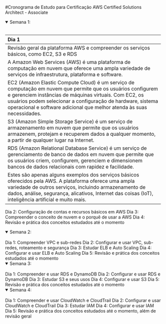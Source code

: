 #Cronograma de Estudo para Certificação AWS Certified Solutions Architect - Associate



<details open>
<summary>Semana 1:</summary>
<br>

|Dia 1|
|:-----|
|Revisão geral da plataforma AWS e compreender os serviços básicos, como EC2, S3 e RDS|
|A Amazon Web Services (AWS) é uma plataforma de computação em nuvem que oferece uma ampla variedade de serviços de infraestrutura, plataforma e software.|
|EC2 (Amazon Elastic Compute Cloud) é um serviço de computação em nuvem que permite que os usuários configurem e gerenciem instâncias de máquinas virtuais. Com EC2, os usuários podem selecionar a configuração de hardware, sistema operacional e software adicional que melhor atenda às suas necessidades.|
|S3 (Amazon Simple Storage Service) é um serviço de armazenamento em nuvem que permite que os usuários armazenem, protejam e recuperem dados a qualquer momento, a partir de qualquer lugar na Internet.|
|RDS (Amazon Relational Database Service) é um serviço de gerenciamento de banco de dados em nuvem que permite que os usuários criem, configurem, gerenciem e dimensionem bancos de dados relacionais com rapidez e facilidade.|Com RDS, os usuários podem escolher o sistema de gerenciamento de banco de dados que melhor atenda às suas necessidades, como MySQL, Oracle ou Microsoft SQL Server.|
|Estes são apenas alguns exemplos dos serviços básicos oferecidos pela AWS. A plataforma oferece uma ampla variedade de outros serviços, incluindo armazenamento de dados, análise, segurança, alicativos, Internet das coisas (IoT), inteligência artificial e muito mais.|

Dia 2:
Configuração de contas e recursos básicos em AWS
Dia 3:
Compreender o conceito de nuvem e o porquê de usar a AWS
Dia 4:
Revisão e prática dos conceitos estudados até o momento
</details>

<details open>
<summary>Semana 2:</summary>
<br>
Dia 1:
Compreender VPC e sub-redes
Dia 2:
Configurar e usar VPC, sub-redes, roteamento e segurança
Dia 3:
Estudar ELB e Auto Scaling
Dia 4:
Configurar e usar ELB e Auto Scaling
Dia 5:
Revisão e prática dos conceitos estudados até o momento
</details>

<details open>
<summary>Semana 3:</summary>
<br>
Dia 1:
Compreender e usar RDS e DynamoDB
Dia 2:
Configurar e usar RDS e DynamoDB
Dia 3:
Estudar S3 e seus usos
Dia 4:
Configurar e usar S3
Dia 5:
Revisão e prática dos conceitos estudados até o momento
</details>

<details open>
<summary>Semana 4:</summary>
<br>
Dia 1:
Compreender e usar CloudWatch e CloudTrail
Dia 2:
Configurar e usar CloudWatch e CloudTrail
Dia 3:
Estudar IAM
Dia 4:
Configurar e usar IAM
Dia 5:
Revisão e prática dos conceitos estudados até o momento, além de revisão geral